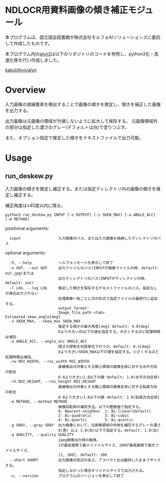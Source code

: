 # NDLOCR用資料画像の傾き補正モジュール

本プログラムは、国立国会図書館が株式会社モルフォAIソリューションズに委託して作成したものです。

本プログラム内の[alyn3](alyn3)は以下のリポジトリのコードを参照し、python3化・高速化等を行い作成しました。

[kakul/Alyn/alyn](https://github.com/kakul/Alyn)

# Overview
入力画像の直線要素を検出することで画像の傾きを推定し、傾きを補正した画像を出力する。

出力画像は元画像の領域が欠損しないように拡大して保存する。
元画像領域外の部分は指定した濃さのグレー(デフォルトは白)で塗りつぶす。

また、オプション指定で推定した傾きをテキストファイルで出力可能。


# Usage
## run_deskew.py
入力画像の傾きを推定し補正する。または指定ディレクトリ内の画像の傾きを推定し補正する。

補正角度は±45度以内に限る。

```
python3 run_deskew.py INPUT [-o OUTPUT] [-s SKEW_MAX] [-a ANGLE_ACC] [-m METHOD]
```

positional arguments:
```
  input                 入力画像のパス、または入力画像を格納したディレクトリのパス
```
optional arguments:
```
  -h, --help            ヘルプメッセージを表示して終了
  -o OUT, --out OUT     出力ファイルのパス(INPUTが画像ファイルの時、default: out.jpg)または
                        出力ディレクトリのパス(INPUTがディレクトリの時、default: out)
  -l LOG, --log LOG     推定した傾きを保存するテキストファイルのパス。指定なしの場合出力されない
                        処理画像一枚ごとに次の形式で指定ファイルの最終行に追加する。
                        output format:
                        Image_file_path <tab> Estimated_skew_angle[deg]
  -s SKEW_MAX, --skew_max SKEW_MAX
                        推定する傾きの最大角度[deg] default: 4.0[deg]
                        0より大きい45以下の値を指定する。大きくするほど処理時間は増加
  -a ANGLE_ACC, --angle_acc ANGLE_ACC
                        傾きの探索を何度単位で行うか。default: 0.5[deg]
                        0より大きいSKEW_MAX以下の値を指定する。小さくするほど処理時間は増加。
  -rw ROI_WIDTH, --roi_width ROI_WIDTH
                        直線検出の対象とする関心領域の画像全体に対する水平方向の割合
                        0.0より大きい1.0以下の数 default: 1.0(水平方向全体)
  -rh ROI_HEIGHT, --roi_height ROI_HEIGHT
                        直線検出の対象とする関心領域の画像全体に対する鉛直方向の割合
                        0.0より大きい1.0以下の数 default: 1.0(鉛直方向全体)
  -m METHOD, --method METHOD
                        画像回転時の補完手法。以下の整数値で指定する。
                        0: Nearest-neighbor  1: Bi-linear(default)
                        2: Bi-quadratic      3: Bi-cubic
                        4: Bi-quartic        5: Bi-quintic
  -g GRAY, --gray GRAY  出力画像において、元画像領域の外側を補完するグレーの濃さ
                        0(黒) 以上 1.0(白)以下で指定する。default: 1.0(白)
  -q QUALITY, --quality QUALITY
                        Jpeg画像出力時の画質。
                        1が最低画質で最小ファイルサイズ、100が最高画質で最大ファイルサイズ。
                        [1, 100], default: 100
  --short SHORT         出力画像の短辺の長さ。アスペクト比は維持したままリサイズする。
                        指定しなかった場合オリジナルサイズで出力される。
  -v, --version         プログラムのバージョンを表示して終了
```
